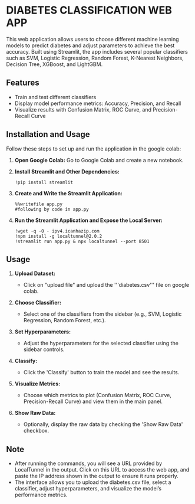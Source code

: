 # DIABETES CLASSIFICATION WEB APP

This web application allows users to choose different machine learning models to predict diabetes and adjust parameters to achieve the best accuracy. Built using Streamlit, the app includes several popular classifiers such as SVM, Logistic Regression, Random Forest, K-Nearest Neighbors, Decision Tree, XGBoost, and LightGBM.

## Features

- Train and test different classifiers
- Display model performance metrics: Accuracy, Precision, and Recall
- Visualize results with Confusion Matrix, ROC Curve, and Precision-Recall Curve

## Installation and Usage

Follow these steps to set up and run the application in the google colab:

1. **Open Google Colab:** 
    Go to Google Colab and create a new notebook.

2. **Install Streamlit and Other Dependencies:**
    ```
    !pip install streamlit
    ```

3. **Create and Write the Streamlit Application:**
    ```
    %%writefile app.py
    #following by code in app.py
    ```

4. **Run the Streamlit Application and Expose the Local Server:**
    ```
    !wget -q -O - ipv4.icanhazip.com
    !npm install -g localtunnel@2.0.2
    !streamlit run app.py & npx localtunnel --port 8501

    ```

## Usage

1. **Upload Dataset:**
    - Click on "upload file" and upload the '''diabetes.csv''' file on google colab.
      
2. **Choose Classifier:**
    - Select one of the classifiers from the sidebar (e.g., SVM, Logistic Regression, Random Forest, etc.).

3. **Set Hyperparameters:**
    - Adjust the hyperparameters for the selected classifier using the sidebar controls.

4. **Classify:**
    - Click the 'Classify' button to train the model and see the results.

5. **Visualize Metrics:**
    - Choose which metrics to plot (Confusion Matrix, ROC Curve, Precision-Recall Curve) and view them in the main panel.

6. **Show Raw Data:**
    - Optionally, display the raw data by checking the 'Show Raw Data' checkbox.


## Note
- After running the commands, you will see a URL provided by LocalTunnel in the output. Click on this URL to access the web app, and paste the IP address shown in the output to ensure it runs properly.
- The interface allows you to upload the diabetes.csv file, select a classifier, adjust hyperparameters, and visualize the model’s performance metrics.
